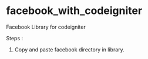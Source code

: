 facebook_with_codeigniter
=========================
Facebook Library for codeigniter


Steps :

1. Copy and paste facebook directory in library.
